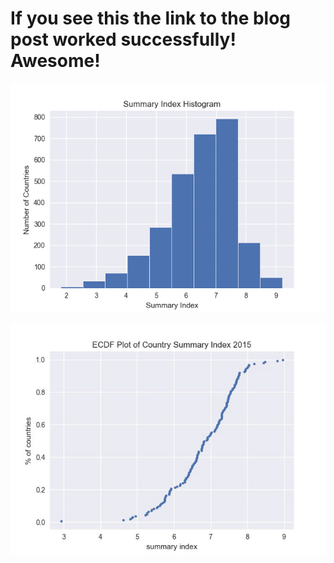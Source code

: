 
# If you see this the link to the blog post worked successfully! Awesome!

![](/images/ecdfbloghist.png)

![](/ecdf/images/ecdfplot.jpg)
